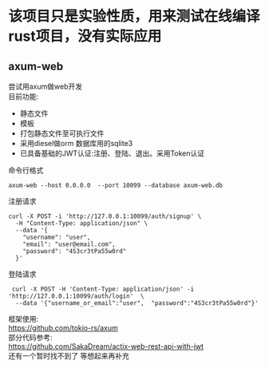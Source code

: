 # 该项目只是实验性质，用来测试在线编译rust项目，没有实际应用    
## axum-web
尝试用axum做web开发    
目前功能:  
* 静态文件  
* 模板  
* 打包静态文件至可执行文件  
* 采用diesel做orm 数据库用的sqlite3  
* 已具备基础的JWT认证:注册、登陆、退出。采用Token认证  

命令行格式   
```
axum-web --host 0.0.0.0  --port 10099 --database axum-web.db
```
注册请求
```
curl -X POST -i 'http://127.0.0.1:10099/auth/signup' \
  -H "Content-Type: application/json" \
  --data '{
    "username": "user",
    "email": "user@email.com",
    "password": "4S3cr3tPa55w0rd"
  }'
```

登陆请求
```
 curl -X POST -H 'Content-Type: application/json' -i 'http://127.0.0.1:10099/auth/login'  \
  --data '{"username_or_email":"user",  "password":"4S3cr3tPa55w0rd"}'
```





框架使用:    
https://github.com/tokio-rs/axum     
部分代码参考:   
https://github.com/SakaDream/actix-web-rest-api-with-jwt   
还有一个暂时找不到了 等想起来再补充  
